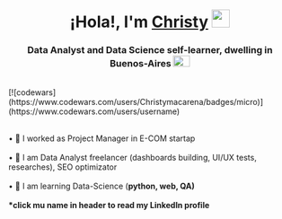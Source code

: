 <h1 align="center">¡Hola!, I'm <a href="https://www.linkedin.com/in/christy-matryonina/" target="_blank">Christy</a> 
<img src="https://giphy.com/gifs/doodles-mello-thedoodles-hap-and-AJ85Ie15uFoYU5B0vN" height="32"/></h1>
<h3 align="center">Data Analyst and Data Science self-learner, dwelling in Buenos-Aires <a href="https://ogeo.info/flags/flag-argentiny" target="_blank"><img alt="Флаг Аргентины"
src="https://ogeo.info/wp-content/uploads/2023/02/flag-argentiny-foto.png" width="30" height="20" /></a> </h3>
<br/>
[![codewars](https://www.codewars.com/users/Christymacarena/badges/micro)](https://www.codewars.com/users/username)

<br/>• 🌱 I worked as Project Manager in E-COM startap</br>
<br/>• 🐾 I am Data Analyst freelancer (dashboards building, UI/UX tests, researches), SEO optimizator</br>
<br/>• 🌱 I am learning Data-Science (<strong>python, web, QA)</br>
<br/>*click mu name in header to read my LinkedIn profile</br>
</a> 

